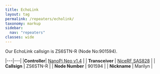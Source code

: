 ```yaml
---
title: EchoLink
layout: tag
permalink: /repeaters/echolink/
taxonomy: markup
sidebar:
  nav: "repeaters"
classes: wide
---
```


Our EchoLink callsign is ZS6STN-R (Node No:901594).

|---|---|
|__Controller__| <a href="https://wiki.friendlyelec.com/wiki/index.php/NanoPi_NEO" target="_blank">NanoPi Neo v1.4</a> |
| __Transceiver__ | <a href="https://file.fomille.site/1260815565112336386/1693511984863154178.pdf" target="_blank">NiceRF SAS828</a> |
| __Callsign__ | ZS6STN-R |
| __Node Number__ | 901594 |
| __Nickname__ | Marilyn |
